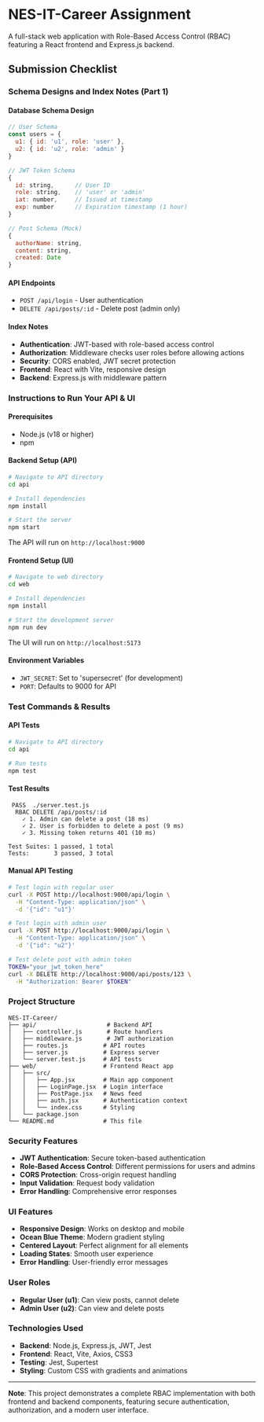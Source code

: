 # NES-IT-Career Assignment

A full-stack web application with Role-Based Access Control (RBAC) featuring a React frontend and Express.js backend.

## Submission Checklist

### Schema Designs and Index Notes (Part 1)

#### Database Schema Design
```javascript
// User Schema
const users = {
  u1: { id: 'u1', role: 'user' },
  u2: { id: 'u2', role: 'admin' }
}

// JWT Token Schema
{
  id: string,      // User ID
  role: string,    // 'user' or 'admin'
  iat: number,     // Issued at timestamp
  exp: number      // Expiration timestamp (1 hour)
}

// Post Schema (Mock)
{
  authorName: string,
  content: string,
  created: Date
}
```

#### API Endpoints
- `POST /api/login` - User authentication
- `DELETE /api/posts/:id` - Delete post (admin only)

#### Index Notes
- **Authentication**: JWT-based with role-based access control
- **Authorization**: Middleware checks user roles before allowing actions
- **Security**: CORS enabled, JWT secret protection
- **Frontend**: React with Vite, responsive design
- **Backend**: Express.js with middleware pattern

### Instructions to Run Your API & UI

#### Prerequisites
- Node.js (v18 or higher)
- npm

#### Backend Setup (API)
```bash
# Navigate to API directory
cd api

# Install dependencies
npm install

# Start the server
npm start
```
The API will run on `http://localhost:9000`

#### Frontend Setup (UI)
```bash
# Navigate to web directory
cd web

# Install dependencies
npm install

# Start the development server
npm run dev
```
The UI will run on `http://localhost:5173`

#### Environment Variables
- `JWT_SECRET`: Set to 'supersecret' (for development)
- `PORT`: Defaults to 9000 for API

### Test Commands & Results

#### API Tests
```bash
# Navigate to API directory
cd api

# Run tests
npm test
```

#### Test Results
```
 PASS  ./server.test.js
  RBAC DELETE /api/posts/:id
    ✓ 1. Admin can delete a post (18 ms)
    ✓ 2. User is forbidden to delete a post (9 ms)
    ✓ 3. Missing token returns 401 (10 ms)

Test Suites: 1 passed, 1 total
Tests:       3 passed, 3 total
```

#### Manual API Testing
```bash
# Test login with regular user
curl -X POST http://localhost:9000/api/login \
  -H "Content-Type: application/json" \
  -d '{"id": "u1"}'

# Test login with admin user
curl -X POST http://localhost:9000/api/login \
  -H "Content-Type: application/json" \
  -d '{"id": "u2"}'

# Test delete post with admin token
TOKEN="your_jwt_token_here"
curl -X DELETE http://localhost:9000/api/posts/123 \
  -H "Authorization: Bearer $TOKEN"
```

### Project Structure
```
NES-IT-Career/
├── api/                    # Backend API
│   ├── controller.js       # Route handlers
│   ├── middleware.js       # JWT authorization
│   ├── routes.js          # API routes
│   ├── server.js          # Express server
│   └── server.test.js     # API tests
├── web/                   # Frontend React app
│   ├── src/
│   │   ├── App.jsx        # Main app component
│   │   ├── LoginPage.jsx  # Login interface
│   │   ├── PostPage.jsx   # News feed
│   │   ├── auth.jsx       # Authentication context
│   │   └── index.css      # Styling
│   └── package.json
└── README.md              # This file
```

### Security Features
- **JWT Authentication**: Secure token-based authentication
- **Role-Based Access Control**: Different permissions for users and admins
- **CORS Protection**: Cross-origin request handling
- **Input Validation**: Request body validation
- **Error Handling**: Comprehensive error responses

### UI Features
- **Responsive Design**: Works on desktop and mobile
- **Ocean Blue Theme**: Modern gradient styling
- **Centered Layout**: Perfect alignment for all elements
- **Loading States**: Smooth user experience
- **Error Handling**: User-friendly error messages

### User Roles
- **Regular User (u1)**: Can view posts, cannot delete
- **Admin User (u2)**: Can view and delete posts

### Technologies Used
- **Backend**: Node.js, Express.js, JWT, Jest
- **Frontend**: React, Vite, Axios, CSS3
- **Testing**: Jest, Supertest
- **Styling**: Custom CSS with gradients and animations

---

**Note**: This project demonstrates a complete RBAC implementation with both frontend and backend components, featuring secure authentication, authorization, and a modern user interface.
